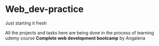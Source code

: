 # Web_dev-practice
Just starting it fresh

All the projects and tasks here are being done in the process of learning udemy course **Complete web development bootcamp** by Angalena 

